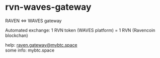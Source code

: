 # rvn-waves-gateway
RAVEN &lt;=> WAVES gateway

 Automated exchange: 
1 RVN token (WAVES platform) = 1 RVN (Ravencoin blockchan)

help: raven.gateway@mybtc.space  
some info: mybtc.space
